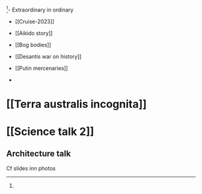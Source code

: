 [^1]- Extraordinary in ordinary
- [[Cruise-2023]]

- [[Aikido story]]
- [[Bog bodies]]
- [[Desantis war on history]]
- [[Putin mercenaries]]
- 

# [[Terra australis incognita]]
# [[Science talk 2]]
## Architecture talk
Cf slides inn photos

[^1]: 